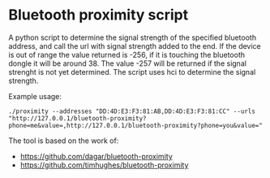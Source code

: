 # Bluetooth proximity script

A python script to determine the signal strength of the specified bluetooth address, and call the url with signal strength added to the end. If the device is out of range the value returned is -256, if it is touching the bluetooth dongle it will be around 38. The value -257 will be returned if the signal strenght is not yet determined. The script uses hci to determine the signal strength.

Example usage:

`./proximity --addresses "DD:4D:E3:F3:81:AB,DD:4D:E3:F3:81:CC" --urls "http://127.0.0.1/bluetooth-proximity?phone=me&value=,http://127.0.0.1/bluetooth-proximity?phone=you&value="`

The tool is based on the work of:
* https://github.com/dagar/bluetooth-proximity
* https://github.com/timhughes/bluetooth-proximity